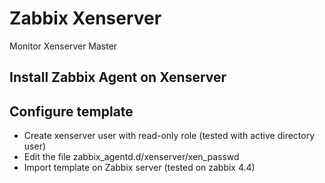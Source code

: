 # Zabbix Xenserver
Monitor Xenserver Master

## Install Zabbix Agent on Xenserver


## Configure template
* Create xenserver user with read-only role (tested with active directory user)
* Edit the file zabbix_agentd.d/xenserver/xen_passwd
* Import template on Zabbix server (tested on zabbix 4.4)
